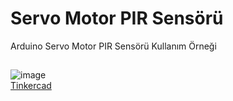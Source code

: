 # Servo Motor PIR Sensörü 
Arduino Servo Motor PIR Sensörü Kullanım Örneği


 ##
![image](https://user-images.githubusercontent.com/74679830/151695683-cbad06d2-40b9-4942-8968-221307886c0f.png) <BR>
[Tinkercad](https://www.tinkercad.com/things/hhtsjTH8IcS) 

